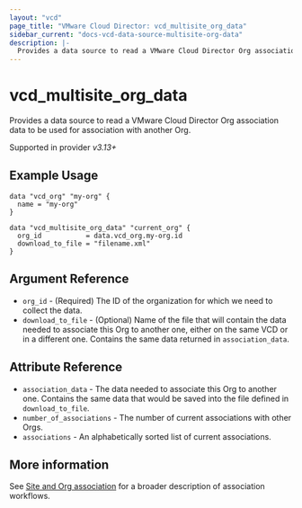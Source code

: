 ```yaml
---
layout: "vcd"
page_title: "VMware Cloud Director: vcd_multisite_org_data"
sidebar_current: "docs-vcd-data-source-multisite-org-data"
description: |-
  Provides a data source to read a VMware Cloud Director Org association data to be used for association with another Org.
---
```


# vcd\_multisite\_org\_data

Provides a data source to read a VMware Cloud Director Org association data to be used for association with another Org.

Supported in provider *v3.13+*

## Example Usage 


```hcl
data "vcd_org" "my-org" {
  name = "my-org"
}

data "vcd_multisite_org_data" "current_org" {
  org_id           = data.vcd_org.my-org.id
  download_to_file = "filename.xml"
}
```

## Argument Reference

* `org_id` - (Required) The ID of the organization for which we need to collect the data.
* `download_to_file` - (Optional) Name of the file that will contain the data needed to associate this Org to another one, 
  either on the same VCD or in a different one.
  Contains the same data returned in `association_data`.

## Attribute Reference

* `association_data` - The data needed to associate this Org to another one. Contains the same data that would be saved into
  the file defined in `download_to_file`.
* `number_of_associations` - The number of current associations with other Orgs.
* `associations` - An alphabetically sorted list of current associations.

## More information

See [Site and Org association](/providers/vmware/vcd/latest/docs/guides/site_org_association) for a broader description
of association workflows.